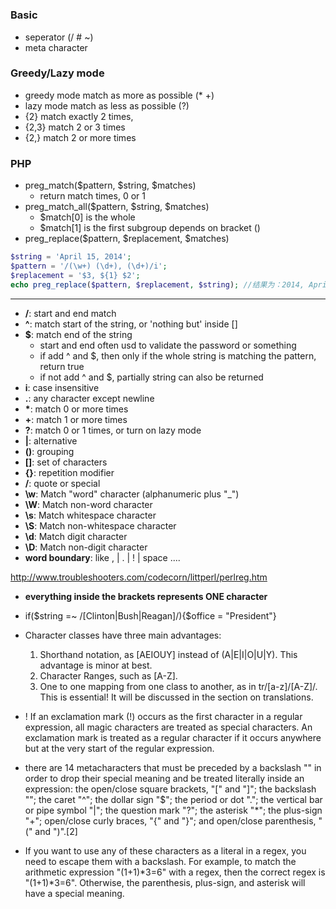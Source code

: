 #

### Basic
- seperator (/ # ~)
- meta character

### Greedy/Lazy mode
- greedy mode match as more as possible (* +)
- lazy mode match as less as possible (?)
- {2} match exactly 2 times,
- {2,3} match 2 or 3 times
- {2,} match 2 or more times
### PHP
- preg_match($pattern, $string, $matches)
    - return match times, 0 or 1
- preg_match_all($pattern, $string, $matches)
    - $match[0] is the whole 
    - $match[1] is the first subgroup depends on bracket ()
- preg_replace($pattern, $replacement, $matches)
```php
$string = 'April 15, 2014';
$pattern = '/(\w+) (\d+), (\d+)/i';
$replacement = '$3, ${1} $2';
echo preg_replace($pattern, $replacement, $string); //结果为：2014, April 15
```
    

---
- **/**: start and end match
- **^**: match start of the string, or 'nothing but' inside []
- **$**: match end of the string
    - start and end often usd to validate the password or something
    - if add ^ and $, then only if the whole string is matching the pattern, return true
    - if not add ^ and $, partially string can also be returned
- **i**: case insensitive
- **.**: any character except newline
- **\***: match 0 or more times
- **+**: match 1 or more times
- **?**: match 0 or 1 times, or turn on lazy mode
- **|**: alternative
- **()**: grouping
- **[]**: set of characters
- **{}**: repetition modifier
- **/**: quote or special
- **\w**:  Match "word" character (alphanumeric plus "_")
- **\W**:  Match non-word character
- **\s**:  Match whitespace character
- **\S**:  Match non-whitespace character
- **\d**:  Match digit character
- **\D**:  Match non-digit character
- **word boundary**: like , | . | ! | space ....

http://www.troubleshooters.com/codecorn/littperl/perlreg.htm

- **everything inside the brackets represents ONE character**
- if($string =~ /[Clinton|Bush|Reagan]/){$office = "President"}

- Character classes have three main advantages:
    1. Shorthand notation, as [AEIOUY] instead of (A|E|I|O|U|Y). This advantage is minor at best.
    2. Character Ranges, such as [A-Z].
    3. One to one mapping from one class to another, as in tr/[a-z]/[A-Z]/. This is essential! It will be discussed in the section on translations.
- !  If an exclamation mark (!) occurs as the first character in a regular expression, all magic characters are treated as special characters. An exclamation mark is treated as a regular character if it occurs anywhere but at the very start of the regular expression.

- there are 14 metacharacters that must be preceded by a backslash "" in order to drop their special meaning and be treated literally inside an expression: the open/close square brackets, "[" and "]"; the backslash ""; the caret "^"; the dollar sign "$"; the period or dot "."; the vertical bar or pipe symbol "|"; the question mark "?"; the asterisk "*"; the plus-sign "+"; open/close curly braces, "{" and "}"; and open/close parenthesis, "(" and ")".[2]
- If you want to use any of these characters as a literal in a regex, you need to escape them with a backslash. For example, to match the arithmetic expression "(1+1)*3=6" with a regex, then the correct regex is "(1+1)*3=6". Otherwise, the parenthesis, plus-sign, and asterisk will have a special meaning.
